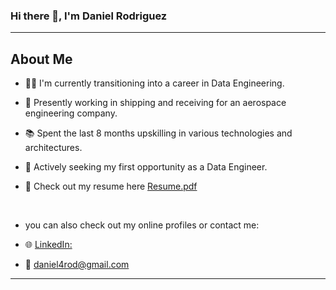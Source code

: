 ### Hi there 👋, I'm Daniel Rodriguez

---

## About Me
- 👨‍💻 I'm currently transitioning into a career in Data Engineering.
- 🚀 Presently working in shipping and receiving for an aerospace engineering company.
- 📚 Spent the last 8 months upskilling in various technologies and architectures.
- 🌱 Actively seeking my first opportunity as a Data Engineer.
- 📄 Check out my resume here [Resume.pdf](https://github.com/danielde720/danielde720/files/13249311/Resume.pdf)




  <br>

- you can also check out my online profiles or contact me:

     
- 🌐  [LinkedIn:](https://www.linkedin.com/in/daniel-rodriguez-bb3540288)
- 📧  daniel4rod@gmail.com

---

